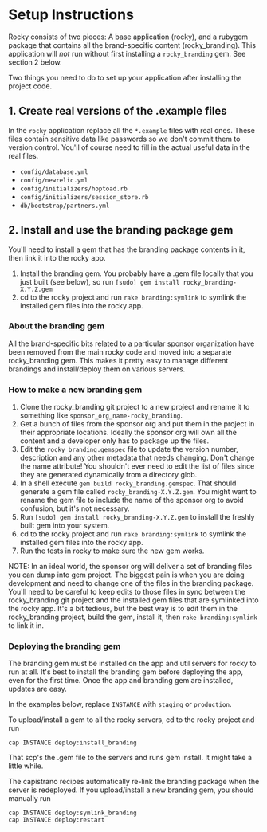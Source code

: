 # Setup Instructions

Rocky consists of two pieces: A base application (rocky), and a rubygem package that contains all the brand-specific content (rocky\_branding). This application will *not* run without first installing a `rocky_branding` gem.  See section 2 below.

Two things you need to do to set up your application after installing the project code.

## 1. Create real versions of the .example files

In the `rocky` application replace all the `*.example` files with real ones.  These files contain sensitive data like passwords so we don't commit them to version control.  You'll of course need to fill in the actual useful data in the real files.

  * `config/database.yml`
  * `config/newrelic.yml`
  * `config/initializers/hoptoad.rb`
  * `config/initializers/session_store.rb`
  * `db/bootstrap/partners.yml`

## 2. Install and use the branding package gem

You'll need to install a gem that has the branding package contents in it, then link it into the rocky app.

1. Install the branding gem.  You probably have a .gem file locally that you just built (see below), so run `[sudo] gem install rocky_branding-X.Y.Z.gem`
2. cd to the rocky project and run `rake branding:symlink` to symlink the installed gem files into the rocky app.

### About the branding gem

All the brand-specific bits related to a particular sponsor organization have been removed from the main rocky code and moved into a separate rocky\_branding gem.  This makes it pretty easy to manage different brandings and install/deploy them on various servers.

### How to make a new branding gem

1. Clone the rocky\_branding git project to a new project and rename it to something like `sponsor_org_name-rocky_branding`.
2. Get a bunch of files from the sponsor org and put them in the project in their appropriate locations.  Ideally the sponsor org will own all the content and a developer only has to package up the files.
3. Edit the `rocky_branding.gemspec` file to update the version number, description and any other metadata that needs changing.  Don't change the name attribute!  You shouldn't ever need to edit the list of files since they are generated dynamically from a directory glob.
4. In a shell execute `gem build rocky_branding.gemspec`.  That should generate a gem file called `rocky_branding-X.Y.Z.gem`. You might want to rename the gem file to include the name of the sponsor org to avoid confusion, but it's not necessary.
5. Run `[sudo] gem install rocky_branding-X.Y.Z.gem` to install the freshly built gem into your system.
6. cd to the rocky project and run `rake branding:symlink` to symlink the installed gem files into the rocky app.
7. Run the tests in rocky to make sure the new gem works.

NOTE: In an ideal world, the sponsor org will deliver a set of branding files you can dump into gem project.  The biggest pain is when you are doing development and need to change one of the files in the branding package.  You'll need to be careful to keep edits to those files in sync between the rocky\_branding git project and the installed gem files that are symlinked into the rocky app.  It's a bit tedious, but the best way is to edit them in the rocky\_branding project, build the gem, install it, then `rake branding:symlink` to link it in.

### Deploying the branding gem

The branding gem must be installed on the app and util servers for rocky to run at all. It's best to install the branding gem before deploying the app, even for the first time.  Once the app and branding gem are installed, updates are easy.

In the examples below, replace `INSTANCE` with `staging` or `production`.

To upload/install a gem to all the rocky servers, cd to the rocky project and run

    cap INSTANCE deploy:install_branding

That scp's the .gem file to the servers and runs gem install.  It might take a little while.

The capistrano recipes automatically re-link the branding package when the server is redeployed.  If you upload/install a new branding gem, you should manually run

    cap INSTANCE deploy:symlink_branding
    cap INSTANCE deploy:restart

